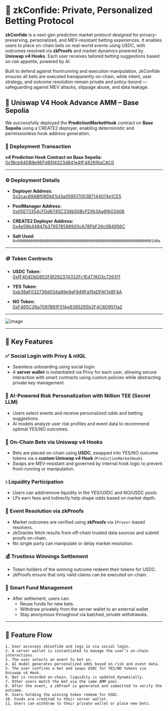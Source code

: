 # 🧠 zkConfide: Private, Personalized Betting Protocol

**zkConfide** is a next-gen prediction market protocol designed for privacy-preserving, personalized, and MEV-resistant betting experiences. It enables users to place on-chain bets on real-world events using USDC, with outcomes resolved via **zkProofs** and market dynamics powered by **Uniswap v4 Hooks**. Each user receives tailored betting suggestions based on risk appetite, powered by AI.

Built to defend against frontrunning and execution manipulation, zkConfide ensures all bets are executed transparently on-chain, while intent, user strategy, and outcome resolution remain private and policy-bound — safeguarding against MEV attacks, slippage abuse, and data leakage.

## 🧩 Uniswap V4 Hook Advance AMM – Base Sepolia

We successfully deployed the **PredictionMarketHook** contract on **Base Sepolia** using a CREATE2 deployer, enabling deterministic and permissionless hook address generation.

### 🔗 Deployment Transaction
**v4 Prediction Hook Contract on Base Sepolia:**  
[0x1Bcb64DB8e9EFd85f4323d841e4fF4826f6aCAC0](https://sepolia.basescan.org/address/0x1Bcb64DB8e9EFd85f4323d841e4fF4826f6aCAC0)

---

### ⚙️ Deployment Details

- **Deployer Address:**  
  [0x2cac89ABf06DbE5d3a059517053B7144074e1CE5](https://sepolia.basescan.org/address/0x2cac89ABf06DbE5d3a059517053B7144074e1CE5)

- **PoolManager Address:**  
  [0x05E73354cFDd6745C338b50BcFDfA3Aa6fA03408](https://sepolia.basescan.org/address/0x05E73354cFDd6745C338b50BcFDfA3Aa6fA03408)

- **CREATE2 Deployer Address:**  
  [0x4e59b44847b379578588920cA78FbF26c0B4956C](https://sepolia.basescan.org/address/0x4e59b44847b379578588920cA78FbF26c0B4956C)

- **Salt Used:**  
  `0x000000000000000000000000000000000000000000000000000000000000148e`

---

### 🪙 Token Contracts

- **USDC Token:**  
  [0xfF404DbD652F8f292374332Fc1Ed77AD3c726311](https://sepolia.basescan.org/address/0xfF404DbD652F8f292374332Fc1Ed77AD3c726311)

- **YES Token:**  
  [0xb38aF032736d034a89e9aF849Fa15eDFAf7e8F4A](https://sepolia.basescan.org/address/0xb38aF032736d034a89e9aF849Fa15eDFAf7e8F4A)

- **NO Token:**  
  [0xF465C26a7097B81F51Ae8385265b2F4C6D9511a2](https://sepolia.basescan.org/address/0xF465C26a7097B81F51Ae8385265b2F4C6D9511a2)

---


![image](https://github.com/user-attachments/assets/2c02794c-fddf-4374-a593-e9d29f762b02)


---

## 🌟 Key Features

### ✅ Social Login with Privy & nilQL
- Seamless onboarding using social login.
- A **server wallet** is instantiated via Privy for each user, allowing secure interaction with smart contracts using custom policies while abstracting private key management.

### 🎯 AI-Powered Risk Personalization with Nillion TEE (Secret LLM)
- Users select events and receive personalized odds and betting suggestions.
- AI models analyze user risk profiles and event data to recommend optimal YES/NO outcomes.

### 🧩 On-Chain Bets via Uniswap v4 Hooks
- Bets are placed on-chain using **USDC**, swapped into YES/NO outcome tokens via a **custom Uniswap v4 Hook** (`PredictionMarketHook`).
- Swaps are MEV-resistant and governed by internal hook logic to prevent front-running or manipulation.

### 💧 Liquidity Participation
- Users can add/remove liquidity in the YES/USDC and NO/USDC pools.
- LPs earn fees and indirectly help shape odds based on market depth.

### 🔐 Event Resolution via zkProofs
- Market outcomes are verified using **zkProofs** via `IProver`-based resolvers.
- zkOracles fetch results from off-chain trusted data sources and submit proofs on-chain.
- No single party can manipulate or delay market resolution.

### 💰 Trustless Winnings Settlement
- Token holders of the winning outcome redeem their tokens for USDC.
- zkProofs ensure that only valid claims can be executed on-chain.

### 🔄 Smart Fund Management
- After settlement, users can:
  - Reuse funds for new bets.
  - Withdraw privately from the server wallet to an external wallet.
  - Stay anonymous throughout via batched, private withdrawals.

---

## 🔁 Feature Flow

```text
1. User accesses zkConfide and logs in via social login.
2. A server wallet is instantiated to manage the user’s on-chain interactions.
3. The user selects an event to bet on.
4. AI model generates personalized odds based on risk and event data.
5. The user confirms a bet and swaps USDC for YES/NO tokens via Uniswap v4 Hook.
6. Bet is recorded on-chain, liquidity is updated dynamically.
7. Other users match the bet via the same AMM pool.
8. After the event, a zkProof is generated and submitted to verify the outcome.
9. Users holding the winning token redeem for USDC.
10. Funds are credited to their server wallet.
11. Users can withdraw to their private wallet or place new bets.
```
